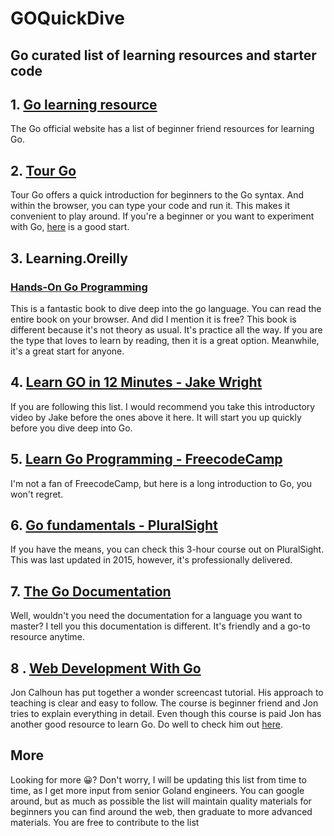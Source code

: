 # GOQuickDive
## Go curated list of learning resources and starter code


## 1. [Go learning resource](https://go.dev/learn/)
The Go official website has a list of beginner friend resources for learning Go.

## 2. [Tour Go](https://tour.golang.org/list)
Tour Go offers a quick introduction for beginners to the Go syntax. 
And within the browser, you can type your code and run it. This makes
it convenient to play around. If you're a beginner or you want to experiment with Go, [here](https://tour.golang.org/list) is a good start.

## 3. Learning.Oreilly 
### [Hands-On Go Programming](https://learning.oreilly.com/library/view/hands-on-go-programming/9781789531756/)
This is a fantastic book to dive deep into the go language. You can read the entire book
on your browser. And did I mention it is free?
This book is different because it's not theory as usual. It's practice all the way.
If you are the type that loves to learn by reading, then it is a great option.
Meanwhile, it's a great start for anyone.

## 4. [Learn GO in 12 Minutes - Jake Wright](https://www.youtube.com/watch?v=C8LgvuEBraI)

If you are following this list. I would recommend you take this introductory video by Jake before 
the ones above it here. It will start you up quickly before you dive deep into Go.

## 5. [Learn Go Programming - FreecodeCamp](https://www.youtube.com/watch?v=YS4e4q9oBaU)

I'm not a fan of FreecodeCamp, but here is a long introduction to Go, you won't regret.

## 6. [Go fundamentals - PluralSight](https://www.pluralsight.com/courses/go-fundamentals?aid=7010a000002LUv2AAG&promo=&utm_source=non_branded&utm_medium=digital_paid_search_google&utm_campaign=XYZ_EMEA_Dynamic&utm_content=&gclid=CjwKCAjwlZf3BRABEiwA8Q0qq6-HKOcHHBSxWQuvhk3bPEb5I4_wK-2XBdiRQB7wY7YFdItBoaQoBxoCXW0QAvD_BwE)

If you have the means, you can check this 3-hour course out on PluralSight. This was last updated in 2015, however, it's professionally delivered.

## 7. [The Go Documentation](https://golang.org/doc/)
Well, wouldn't you need the documentation for a language you want to master?
I tell you this documentation is different. It's friendly and a go-to resource anytime.

## 8 . [Web Development With Go](https://www.usegolang.com/)
Jon Calhoun has put together a wonder screencast tutorial. His approach to teaching is clear and easy to follow. The course is beginner friend and Jon tries to explain everything in detail. Even though this course is paid Jon has another good resource to learn Go. Do well to check him out [here](https://courses.calhoun.io/courses).

## More
Looking for more 😀? Don't worry, I will be updating this list from time to time, as I get more input from senior Goland engineers. You can google around, but as much as possible 
the list will maintain quality materials for beginners you can find around the web, then graduate to more advanced materials.
You are free to contribute to the list
